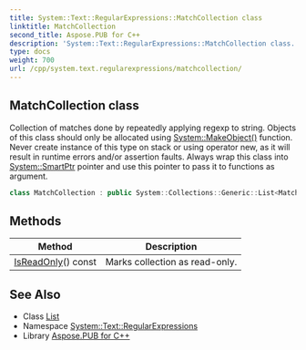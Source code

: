 ```yaml
---
title: System::Text::RegularExpressions::MatchCollection class
linktitle: MatchCollection
second_title: Aspose.PUB for C++
description: 'System::Text::RegularExpressions::MatchCollection class. Collection of matches done by repeatedly applying regexp to string. Objects of this class should only be allocated using System::MakeObject() function. Never create instance of this type on stack or using operator new, as it will result in runtime errors and/or assertion faults. Always wrap this class into System::SmartPtr pointer and use this pointer to pass it to functions as argument in C++.'
type: docs
weight: 700
url: /cpp/system.text.regularexpressions/matchcollection/
---
```

## MatchCollection class


Collection of matches done by repeatedly applying regexp to string. Objects of this class should only be allocated using [System::MakeObject()](../../system/makeobject/) function. Never create instance of this type on stack or using operator new, as it will result in runtime errors and/or assertion faults. Always wrap this class into [System::SmartPtr](../../system/smartptr/) pointer and use this pointer to pass it to functions as argument.

```cpp
class MatchCollection : public System::Collections::Generic::List<MatchPtr>
```

## Methods

| Method | Description |
| --- | --- |
| [IsReadOnly](./isreadonly/)() const | Marks collection as read-only. |
## See Also

* Class [List](../../system.collections.generic/list/)
* Namespace [System::Text::RegularExpressions](../)
* Library [Aspose.PUB for C++](../../)
